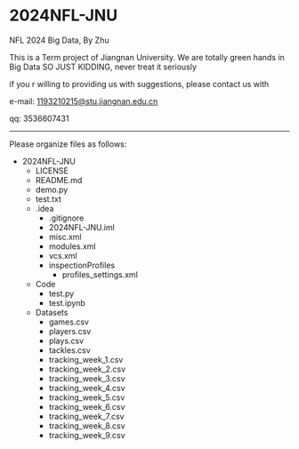 # 2024NFL-JNU
NFL 2024 Big Data, By Zhu

This is a Term project of Jiangnan University. We are totally green hands in Big Data
SO JUST KIDDING, never treat it seriously

if you r willing to providing us with suggestions, please contact us with

e-mail: 1193210215@stu.jiangnan.edu.cn

qq: 3536607431

__________________________________________________________________________________________________________________________
Please organize files as follows:
- 2024NFL-JNU
  - LICENSE
  - README.md
  - demo.py
  - test.txt
  - .idea
    - .gitignore
    - 2024NFL-JNU.iml
    - misc.xml
    - modules.xml
    - vcs.xml
    - inspectionProfiles
      - profiles_settings.xml
  - Code
    - test.py
    - test.ipynb
  - Datasets
    - games.csv
    - players.csv
    - plays.csv
    - tackles.csv
    - tracking_week_1.csv
    - tracking_week_2.csv
    - tracking_week_3.csv
    - tracking_week_4.csv
    - tracking_week_5.csv
    - tracking_week_6.csv
    - tracking_week_7.csv
    - tracking_week_8.csv
    - tracking_week_9.csv
